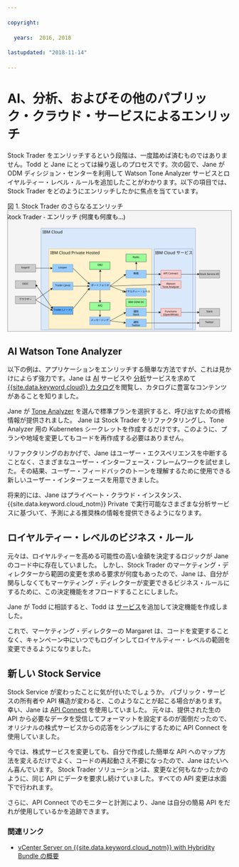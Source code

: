 ```yaml
---

copyright:

  years:  2016, 2018

lastupdated: "2018-11-14"

---
```


# AI、分析、およびその他のパブリック・クラウド・サービスによるエンリッチ

Stock Trader をエンリッチするという段階は、一度踏めば済むものではありません。Todd と Jane にとっては繰り返しのプロセスです。次の図で、Jane が ODM ディシジョン・センターを利用して Watson Tone Analyzer サービスとロイヤルティー・レベル・ルールを追加したことがわかります。以下の項目では、Stock Trader をどのようにエンリッチしたかに焦点を当てています。

図 1. Stock Trader のさらなるエンリッチ
![Stock Trader のエンリッチを繰り返した結果](vcscontent-enriched.svg)

## AI Watson Tone Analyzer

以下の例は、アプリケーションをエンリッチする簡単な方法ですが、これは見かけによらず強力です。Jane は [AI](https://console.cloud.ibm.com/catalog/?category=ai) サービスや [分析](https://console.cloud.ibm.com/catalog/?category=analytics)サービスを求めて [{{site.data.keyword.cloud}} カタログ](https://console.cloud.ibm.com/catalog/)を閲覧し、カタログに豊富なコンテンツがあることを知りました。

Jane が [Tone Analyzer](https://console.cloud.ibm.com/catalog/services/tone-analyzer) を選んで標準プランを選択すると、呼び出すための資格情報が提供されました。
Jane は Stock Trader をリファクタリングし、Tone Analyzer 用の Kubernetes シークレットを作成するだけです。このように、プランや地域を変更してもコードを再作成する必要はありません。

リファクタリングのおかげで、Jane はユーザー・エクスペリエンスを中断することなく、さまざまなユーザー・インターフェース・フレームワークを試せました。その結果、ユーザー・フィードバックのトーンを理解するために使用できる新しいユーザー・インターフェースを用意できました。

将来的には、Jane はプライベート・クラウド・インスタンス、 {{site.data.keyword.cloud_notm}} Private で実行可能なさまざまな分析サービスに基づいて、予測による推奨株の情報を提供できるようになります。

## ロイヤルティー・レベルのビジネス・ルール

元々は、ロイヤルティーを高める可能性の高い金額を決定するロジックが Jane のコード中に存在していました。
しかし、Stock Trader のマーケティング・ディレクターから範囲の変更を求める要求が何度もあったので、Jane は、自分が関与しなくてもマーケティング・ディレクターが変更できるビジネス・ルールにするために、この決定機能をオフロードすることにしました。

Jane が Todd に相談すると、Todd は
[サービス](https://console.cloud.ibm.com/catalog/services/decision-optimization)を追加して決定機能を作成しました。

これで、マーケティング・ディレクターの Margaret は、コードを変更することなく、キャンペーン中にいつでもログインしてロイヤルティー・レベルの範囲を変更できるようになりました。

## 新しい Stock Service

Stock Service が変わったことに気が付いたでしょうか。
パブリック・サービスの所有者や API 構造が変わると、このようなことが起こる場合があります。
幸い、Jane は [API
Connect](https://console.cloud.ibm.com/catalog/services/api-connect) を使用していました。
元々は、提供された生の API から必要なデータを受信してフォーマットを設定するのが面倒だったので、オリジナルの株式サービスからの応答をシンプルにするために API Connect を使用していました。

今では、株式サービスを変更しても、自分で作成した簡単な API へのマップ方法を変えるだけでよく、コードの再起動さえ不要になったので、Jane はたいへん喜んでいます。
Stock Trader ソリューションは、変更など何もなかったかのように、同じ API にデータを要求し続けていました。すべての
API 変更は水面下で行われます。

さらに、API Connect でのモニターと計測により、Jane は自分の簡易 API をだれが使用しているかを追跡できます。

### 関連リンク

* [vCenter Server on {{site.data.keyword.cloud_notm}} with Hybridity Bundle の概要](../vcs/vcs-hybridity-intro.html)
